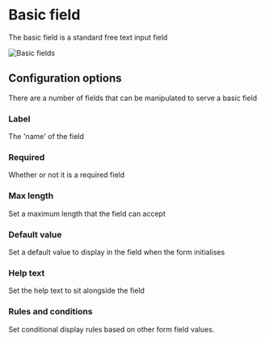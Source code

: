 # Basic field

The basic field is a standard free text input field

![Basic fields](../screenshots/fields/waf-basic-field.png)

## Configuration options

There are a number of fields that can be manipulated to serve a basic field

### Label

The 'name' of the field

### Required

Whether or not it is a required field

### Max length

Set a maximum length that the field can accept

### Default value

Set a default value to display in the field when the form initialises

### Help text

Set the help text to sit alongside the field

### Rules and conditions

Set conditional display rules based on other form field values.


